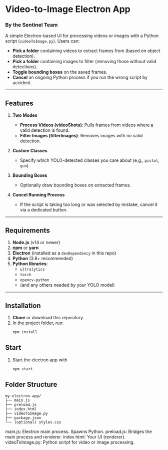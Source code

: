 # Video-to-Image Electron App
### By the Sentinel Team

A simple Electron-based UI for processing videos or images with a Python script (`videoToImage.py`). Users can:

- **Pick a folder** containing videos to extract frames from (based on object detection).
- **Pick a folder** containing images to filter (removing those without valid detections).
- **Toggle bounding boxes** on the saved frames.
- **Cancel** an ongoing Python process if you run the wrong script by accident.

---

## Features

1. **Two Modes**  
   - **Process Videos (videoShots)**: Pulls frames from videos where a valid detection is found.  
   - **Filter Images (filterImages)**: Removes images with no valid detection.

2. **Custom Classes**  
   - Specify which YOLO-detected classes you care about (e.g., `pistol`, `gun`).

3. **Bounding Boxes**  
   - Optionally draw bounding boxes on extracted frames.

4. **Cancel Running Process**  
   - If the script is taking too long or was selected by mistake, cancel it via a dedicated button.

---

## Requirements

1. **Node.js** (v14 or newer)
2. **npm** or **yarn**
3. **Electron** (installed as a `devDependency` in this repo)
4. **Python** (3.8+ recommended)
5. **Python libraries**:
   - `ultralytics`
   - `torch`
   - `opencv-python`
   - (and any others needed by your YOLO model)

---

## Installation

1. **Clone** or download this repository.
2. In the project folder, run:
   ```bash 
   npm install 

## Start 

1. Start the electron app with
    ```bash 
    npm start

## Folder Structure

    my-electron-app/
    ├── main.js
    ├── preload.js
    ├── index.html
    ├── videoToImage.py
    ├── package.json
    └── (optional) styles.css
main.js: Electron main process. Spawns Python.
preload.js: Bridges the main process and renderer.
index.html: Your UI (renderer).
videoToImage.py: Python script for video or image processing.


